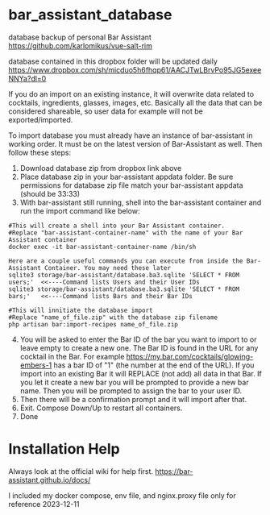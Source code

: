 # bar_assistant_database

database backup of personal Bar Assistant
https://github.com/karlomikus/vue-salt-rim

database contained in this dropbox folder will be updated daily
https://www.dropbox.com/sh/micduo5h6fhqp61/AACJTwLBrvPo95JG5exeeNNYa?dl=0

If you do an import on an existing instance, it will overwrite data related to cocktails, ingredients, glasses, images, etc. Basically all the data that can be considered shareable, so user data for example will not be exported/imported.

To import database you must already have an instance of bar-assistant in working order. It must be on the latest version of Bar-Assistant as well. Then follow these steps:
1. Download database zip from dropbox link above
2. Place database zip in your bar-assistant appdata folder. Be sure permissions for database zip file match your bar-assistant appdata (should be 33:33)
3. With bar-assistant still running, shell into the bar-assistant container and run the import command like below:
```
#This will create a shell into your Bar Assistant container.
#Replace "bar-assistant-container-name" with the name of your Bar Assistant container
docker exec -it bar-assistant-container-name /bin/sh

Here are a couple useful commands you can execute from inside the Bar-Assistant Container. You may need these later
sqlite3 storage/bar-assistant/database.ba3.sqlite 'SELECT * FROM users;'  <<----Command lists Users and their User IDs
sqlite3 storage/bar-assistant/database.ba3.sqlite 'SELECT * FROM bars;'   <<----Command lists Bars and their Bar IDs

#This will innitiate the database import
#Replace "name_of_file.zip" with the database zip filename
php artisan bar:import-recipes name_of_file.zip
```
4. You will be asked to enter the Bar ID of the bar you want to import to or leave empty to create a new one. The Bar ID is found in the URL for any cocktail in the Bar.
   For example https://my.bar.com/cocktails/glowing-embers-1 has a bar ID of "1" (the number at the end of the URL). If you import into an existing Bar it will REPLACE (not add) all data in that Bar.
   If you let it create a new bar you will be prompted to provide a new bar name. Then you will be prompted to assign the bar to your user ID.
5. Then there will be a confirmation prompt and it will import after that.
6. Exit. Compose Down/Up to restart all containers.
7. Done


# Installation Help
Always look at the official wiki for help first.
https://bar-assistant.github.io/docs/

I included my docker compose, env file, and nginx.proxy file only for reference 2023-12-11
